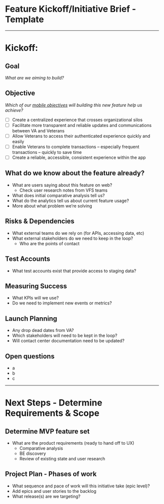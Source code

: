 # Feature Kickoff/Initiative Brief - Template
-------

# Kickoff:

## Goal
_What are we aiming to build?_

## Objective
_Which of our [mobile objectives](https://github.com/department-of-veterans-affairs/va.gov-team/blob/master/products/va-mobile-app/product/Mobile-Roadmap.md) will building this new feature help us achieve?_
- [ ]  Create a centralized experience that crosses organizational silos
- [ ]  Facilitate more transparent and reliable updates and communications between VA and Veterans
- [ ]  Allow Veterans to access their authenticated experience quickly and easily
- [ ]  Enable Veterans to complete transactions – especially frequent transactions – quickly to save time
- [ ]  Create a reliable, accessible, consistent experience within the app

## What do we know about the feature already?
- What are users saying about this feature on web?
  - Check user research notes from VFS teams
- What does initial comparative analysis tell us?
- What do the analytics tell us about current feature usage?
- More about what problem we’re solving

## Risks & Dependencies
- What external teams do we rely on (for APIs, accessing data, etc)
- What external stakeholders do we need to keep in the loop?
  - Who are the points of contact

## Test Accounts
- What test accounts exist that provide access to staging data?

## Measuring Success
- What KPIs will we use?
- Do we need to implement new events or metrics?

## Launch Planning
- Any drop dead dates from VA?
- Which stakeholders will need to be kept in the loop?
- Will contact center documentation need to be updated?

## Open questions
- a
- b
- c

-------

# Next Steps - Determine Requirements & Scope

## Determine MVP feature set
- What are the product requirements (ready to hand off to UX)
  - Comparative analysis
  - BE discovery
  - Review of existing state and user research


## Project Plan - Phases of work
- What sequence and pace of work will this initiative take (epic level)?
- Add epics and user stories to the backlog
- What release(s) are we targeting?

